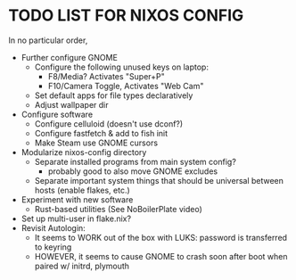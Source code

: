 # TODO LIST FOR NIXOS CONFIG

In no particular order,

- Further configure GNOME
    - Configure the following unused keys on laptop:
        - F8/Media? Activates "Super+P"
        - F10/Camera Toggle, Activates "Web Cam"
    - Set default apps for file types declaratively
    - Adjust wallpaper dir
- Configure software
    - Configure celluloid (doesn't use dconf?)
    - Configure fastfetch & add to fish init
    - Make Steam use GNOME cursors
- Modularize nixos-config directory
    - Separate installed programs from main system config?
        - probably good to also move GNOME excludes
    - Separate important system things that should be universal between hosts (enable flakes, etc.)
- Experiment with new software
    - Rust-based utilities (See NoBoilerPlate video)
- Set up multi-user in flake.nix?
- Revisit Autologin:
    - It seems to WORK out of the box with LUKS: password is transferred to keyring
    - HOWEVER, it seems to cause GNOME to crash soon after boot when paired w/ initrd, plymouth
